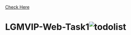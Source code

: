 <a href="https://varun-114.github.io/LGMVIP-Web-Task1/" target="_blank">Check Here</a>
# LGMVIP-Web-Task1![todolist](https://user-images.githubusercontent.com/104016548/199777217-0c8eb07d-eaf3-4e0f-97be-9ab791241230.JPG)

